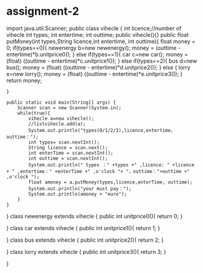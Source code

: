 # assignment-2
import java.util.Scanner;
public class vihecle 
{
	int	licence;//number of vihecle
	int types;
	int entertime;
	int outtime;
	public vihecle(){}
    public float putMoney(int types,String licence,int entertime, int outtime){
        float money = 0;
        if(types==0){
            newenergy b=new newenergy();
            money = (outtime - entertime)*b.unitprice0();
        }
        else if(types==1){
            car c=new car();
            money = (float) ((outtime - entertime)*c.unitprice1());
        }
        else if(types==2){
            bus d=new bus();
            money = (float) ((outtime - entertime)*d.unitprice2());
        }
        else {
            lorry e=new lorry();
            money = (float) ((outtime - entertime)*e.unitprice3());
        }
        return money;
        
    }    

    public static void main(String[] args) {
        Scanner scan = new Scanner(System.in);
        while(true){
            vihecle a=new vihecle();
            //listvihecle.add(a);
            System.out.println("types(0/1/2/3),licence,entertime，outtime：");
            int types= scan.nextInt();
            String licence = scan.next();
            int enterTime = scan.nextInt();
            int outtime = scan.nextInt();
            System.out.println(" types ：" +types +" ,licence: " +licence + " ,entertime：" +enterTime +" ,o'clock "+ "，outtime："+outtime +" ,o'clock ");
            float amoney = a.putMoney(types,licence,enterTime, outtime);
            System.out.println("your must pay：");
            System.out.println(amoney + "euro");
        }
    }    
    
    

}
class newenergy extends vihecle
{
     public int unitprice0(){
        return 0;
    }

}
class car extends vihecle
{
     public int unitprice1(){
        return 1;
    }

}
class bus extends vihecle
{
     public int unitprice2(){
        return 2;
    }

}
class lorry extends vihecle
{
     public int unitprice3(){
        return 3;
    }

}
